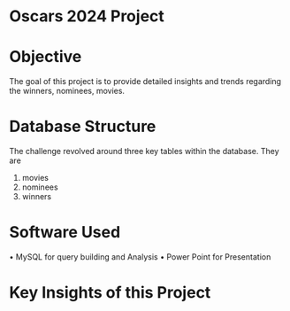 # Oscars 2024 Project
# Objective
 The goal of this project is to provide detailed insights and trends regarding the winners, nominees, movies.
# Database Structure
The challenge revolved around three key tables within the database. They are
1. movies
2. nominees
3. winners
# Software Used
• MySQL for query building and Analysis
• Power Point for Presentation
# Key Insights of this Project
